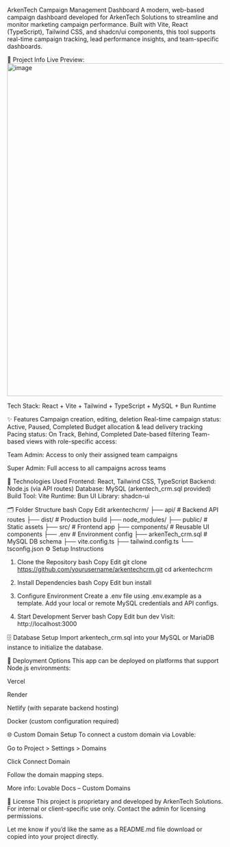 ArkenTech Campaign Management Dashboard
A modern, web-based campaign dashboard developed for ArkenTech Solutions to streamline and monitor marketing campaign performance. Built with Vite, React (TypeScript), Tailwind CSS, and shadcn/ui components, this tool supports real-time campaign tracking, lead performance insights, and team-specific dashboards.

🔗 Project Info
Live Preview: <img width="1440" height="776" alt="image" src="https://github.com/user-attachments/assets/96d99c83-140d-4de6-a669-c0bd2aadd58c" />

Tech Stack: React + Vite + Tailwind + TypeScript + MySQL + Bun Runtime

✨ Features
Campaign creation, editing, deletion
Real-time campaign status: Active, Paused, Completed
Budget allocation & lead delivery tracking
Pacing status: On Track, Behind, Completed
Date-based filtering
Team-based views with role-specific access:

Team Admin: Access to only their assigned team campaigns

Super Admin: Full access to all campaigns across teams

🧱 Technologies Used
Frontend: React, Tailwind CSS, TypeScript
Backend: Node.js (via API routes)
Database: MySQL (arkentech_crm.sql provided)
Build Tool: Vite
Runtime: Bun
UI Library: shadcn-ui

🗂 Folder Structure
bash
Copy
Edit
arkentechcrm/
├── api/                   # Backend API routes
├── dist/                  # Production build
├── node_modules/
├── public/                # Static assets
├── src/                   # Frontend app
├── components/            # Reusable UI components
├── .env                   # Environment config
├── arkenTech_crm.sql      # MySQL DB schema
├── vite.config.ts
├── tailwind.config.ts
└── tsconfig.json
⚙️ Setup Instructions
1. Clone the Repository
bash
Copy
Edit
git clone https://github.com/yourusername/arkentechcrm.git
cd arkentechcrm
2. Install Dependencies
bash
Copy
Edit
bun install
3. Configure Environment
Create a .env file using .env.example as a template. Add your local or remote MySQL credentials and API configs.

4. Start Development Server
bash
Copy
Edit
bun dev
Visit: http://localhost:3000

🗄 Database Setup
Import arkentech_crm.sql into your MySQL or MariaDB instance to initialize the database.

🚀 Deployment Options
This app can be deployed on platforms that support Node.js environments:

Vercel

Render

Netlify (with separate backend hosting)

Docker (custom configuration required)

🌐 Custom Domain Setup
To connect a custom domain via Lovable:

Go to Project > Settings > Domains

Click Connect Domain

Follow the domain mapping steps.

More info: Lovable Docs – Custom Domains

📄 License
This project is proprietary and developed by ArkenTech Solutions. For internal or client-specific use only. Contact the admin for licensing permissions.

Let me know if you’d like the same as a README.md file download or copied into your project directly.
